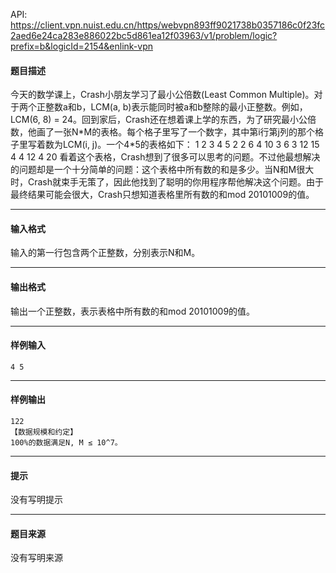 API: https://client.vpn.nuist.edu.cn/https/webvpn893ff9021738b0357186c0f23fc2aed6e24ca283e886022bc5d861ea12f03963/v1/problem/logic?prefix=b&logicId=2154&enlink-vpn

#### 题目描述

今天的数学课上，Crash小朋友学习了最小公倍数(Least Common Multiple)。对于两个正整数a和b，LCM(a, b)表示能同时被a和b整除的最小正整数。例如，LCM(6, 8) = 24。回到家后，Crash还在想着课上学的东西，为了研究最小公倍数，他画了一张N\*M的表格。每个格子里写了一个数字，其中第i行第j列的那个格子里写着数为LCM(i, j)。一个4\*5的表格如下： 1 2 3 4 5 2 2 6 4 10 3 6 3 12 15 4 4 12 4 20 看着这个表格，Crash想到了很多可以思考的问题。不过他最想解决的问题却是一个十分简单的问题：这个表格中所有数的和是多少。当N和M很大时，Crash就束手无策了，因此他找到了聪明的你用程序帮他解决这个问题。由于最终结果可能会很大，Crash只想知道表格里所有数的和mod 20101009的值。

---

#### 输入格式

输入的第一行包含两个正整数，分别表示N和M。

---

#### 输出格式

输出一个正整数，表示表格中所有数的和mod 20101009的值。

---

#### 样例输入
```
4 5

```

---

#### 样例输出
```
122
【数据规模和约定】
100%的数据满足N, M ≤ 10^7。

```

---

#### 提示

没有写明提示

---

#### 题目来源

没有写明来源